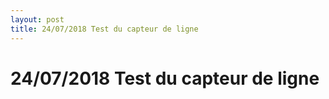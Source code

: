 ```yaml
---
layout: post
title: 24/07/2018 Test du capteur de ligne
---
```


# 24/07/2018 Test du capteur de ligne
